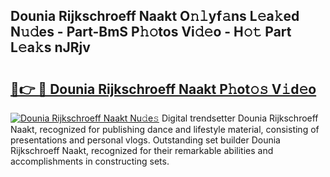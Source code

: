 ## Dounia Rijkschroeff Naakt O𝚗𝚕yf𝚊ns L𝚎a𝚔ed N𝚞𝚍es - Part-BmS P𝚑𝚘tos Vi𝚍𝚎o - H𝚘𝚝 Part L𝚎a𝚔s nJRjv

# <h2><a href="http://kf24f8.oniu.top/?m=Dounia+Rijkschroeff+Naakt">🔗👉 🔴 Dounia Rijkschroeff Naakt P𝚑ot𝚘𝚜 V𝚒d𝚎o</a></h2>

[![Dounia Rijkschroeff Naakt Nu𝚍e𝚜](https://i.imgur.com/0qMVB7G.gif)](http://kf24f8.oniu.top/?m=Dounia+Rijkschroeff+Naakt)
Digital trendsetter Dounia Rijkschroeff Naakt, recognized for publishing dance and lifestyle material, consisting of presentations and personal vlogs. Outstanding set builder Dounia Rijkschroeff Naakt, recognized for their remarkable abilities and accomplishments in constructing sets.  

